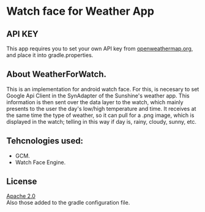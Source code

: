 Watch face for Weather App
==========================

API KEY
-------
This app requires you to set your own API key from [openweathermap.org](openweathermap.org), and place it into gradle.properties.

## About WeatherForWatch.
This is an implementation for android watch face. For this, is necesary to set Google Api Client in the SynAdapter of the Sunshine's weather app. This information is then sent over the data layer to the watch, which mainly presents to the user the day's low/high temperature and time.
It receives at the same time the type of weather, so it can pull for a .png image, which is displayed in the watch; telling in this way if day is, rainy, cloudy, sunny, etc.

## Tehcnologies used:
- GCM.
- Watch Face Engine.


## License

[Apache 2.0](https://svn.apache.org/viewvc/httpd/httpd/trunk/LICENSE?view=markup)  
Also those added to the gradle configuration file.
